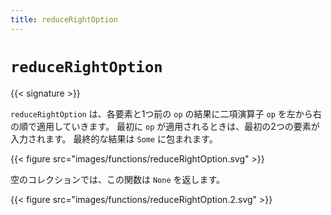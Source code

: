 ```yaml
---
title: reduceRightOption
---
```


# `reduceRightOption`

{{< signature >}}

`reduceRightOption` は、各要素と1つ前の `op` の結果に二項演算子 `op` を左から右の順で適用していきます。
最初に `op` が適用されるときは、最初の2つの要素が入力されます。
最終的な結果は `Some` に包まれます。

{{< figure src="images/functions/reduceRightOption.svg" >}}

空のコレクションでは、この関数は `None` を返します。

{{< figure src="images/functions/reduceRightOption.2.svg" >}}
